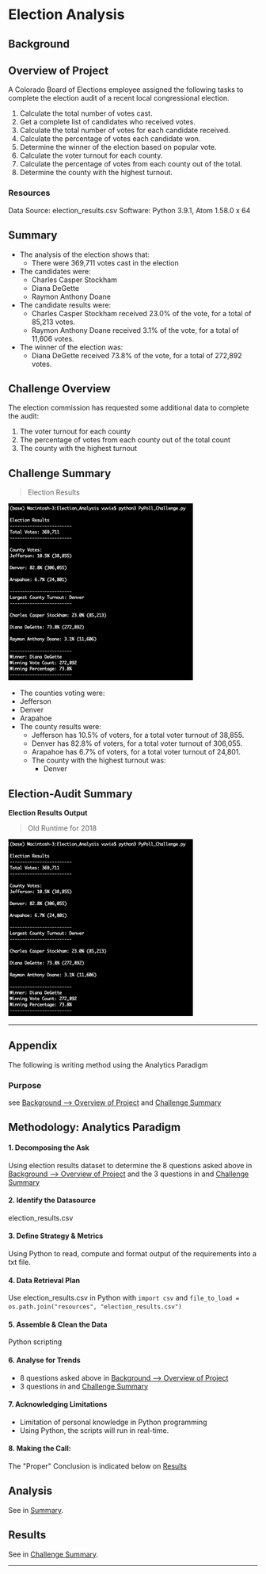 # Election Analysis

## Background
## Overview of Project
A Colorado Board of Elections employee assigned the following tasks to complete the election audit of a recent local congressional election.

1. Calculate the total number of votes cast.
1. Get a complete list of candidates who received votes.
1. Calculate the total number of votes for each candidate received.
1. Calculate the percentage of votes each candidate won.
1. Determine the winner of the election based on popular vote.
1. Calculate the voter turnout for each county.
1. Calculate the percentage of votes from each county out of the total.
1. Determine the county with the highest turnout.

### Resources
Data Source: election_results.csv
Software: Python 3.9.1, Atom 1.58.0 x 64

## Summary
* The analysis of the election shows that:
  * There were 369,711 votes cast in the election
* The candidates were:
  * Charles Casper Stockham
  * Diana DeGette
  * Raymon Anthony Doane
* The candidate results were:
  * Charles Casper Stockham received 23.0% of the vote, for a total of 85,213 votes.
  * Raymon Anthony Doane received 3.1% of the vote, for a total of 11,606 votes.
* The winner of the election was:
  * Diana DeGette received 73.8% of the vote, for a total of 272,892 votes.

## Challenge Overview
The election commission has requested some additional data to complete the audit:
1. The voter turnout for each county
1. The percentage of votes from each county out of the total count
1. The county with the highest turnout

## Challenge Summary

>Election Results

![Poll Results Output](resources/PyPoll_Challenge_output.png)

* The counties voting were:
 * Jefferson
 * Denver
 * Arapahoe
* The county results were:
  * Jefferson has 10.5% of voters, for a total voter turnout of 38,855.
  * Denver has 82.8% of voters, for a total voter turnout of 306,055.
  * Arapahoe has 6.7% of voters, for a total voter turnout of 24,801.
  * The county with the highest turnout was:
    * Denver

## Election-Audit Summary

**Election Results Output**

>Old Runtime for 2018

![Poll Results Output](resources/PyPoll_Challenge_output.png)




------------------

## Appendix
The following is writing method using the Analytics Paradigm

### Purpose
see  [Background --> Overview of Project](#background) and [Challenge Summary](#challenge-summary)

## Methodology: Analytics Paradigm

#### 1. Decomposing the Ask
Using election results dataset to determine the 8 questions asked above in [Background --> Overview of Project](#background) and the 3 questions in and [Challenge Summary](#challenge-summary)

#### 2. Identify the Datasource
election_results.csv

#### 3. Define Strategy & Metrics
Using Python to read, compute and format output of the requirements into a txt file.

#### 4. Data Retrieval Plan
Use election_results.csv in Python with ```import csv``` and ```file_to_load = os.path.join("resources", "election_results.csv")```

#### 5. Assemble & Clean the Data
Python scripting

#### 6. Analyse for Trends
* 8 questions asked above in [Background --> Overview of Project](#background)
* 3 questions in and [Challenge Summary](#challenge-summary)

#### 7. Acknowledging Limitations
* Limitation of personal knowledge in Python programming
* Using Python, the scripts will run in real-time.

#### 8. Making the Call:
The "Proper" Conclusion is indicated below on [Results](#results)

## Analysis
See in [Summary](#summary).

## Results
See in [Challenge Summary](#challenge-summary).

------------------
```

```
